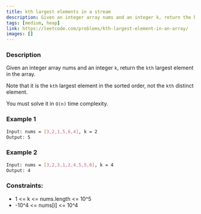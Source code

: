 ```yaml
---
title: kth largest elements in a stream
description: Given an integer array nums and an integer k, return the kth largest element in the array.
tags: [medium, heap]
link: https://leetcode.com/problems/kth-largest-element-in-an-array/
images: []
---
```


### Description

Given an integer array nums and an integer `k`, return the `kth` largest element in the array.

Note that it is the `kth` largest element in the sorted order, not the `kth` distinct element.

You must solve it in `O(n)` time complexity.

### Example 1

```bash
Input: nums = [3,2,1,5,6,4], k = 2
Output: 5
```

### Example 2

```bash
Input: nums = [3,2,3,1,2,4,5,5,6], k = 4
Output: 4
```

### Constraints:

- 1 <= k <= nums.length <= 10^5 
- -10^4 <= nums[i] <= 10^4